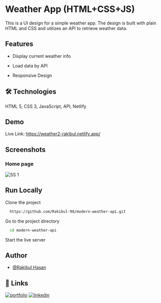 
# Weather App (HTML+CSS+JS)

This is a UI design for a simple weather app. The design is built with plain HTML and CSS and utilizes an API to retrieve weather data.



## Features

- Display current weather info

- Load data by API

- Responsive Design

## 🛠 Technologies
HTML 5, CSS 3, JavaScript, API, Netlify


## Demo

Live Link: 
https://weather2-rakibul.netlify.app/
## Screenshots

### Home page
![SS 1](https://i.ibb.co/FDvJYPZ/weather.png)
    
## Run Locally

Clone the project

```bash
  https://github.com/Rakibul-98/modern-weather-api.git
```

Go to the project directory

```bash
  cd modern-weather-api
```

Start the live server


## Author

- [@Rakibul Hasan](https://github.com/Rakibul-98)


## 🔗 Links
[![portfolio](https://img.shields.io/badge/my_portfolio-000?style=for-the-badge&logo=ko-fi&logoColor=white)](https://portfolio-rakibul.netlify.app/)
[![linkedin](https://img.shields.io/badge/linkedin-0A66C2?style=for-the-badge&logo=linkedin&logoColor=white)](https://www.linkedin.com/in/rakibul-98/)

